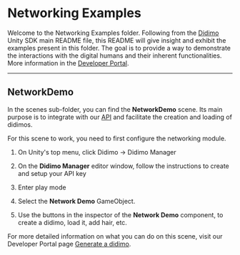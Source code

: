 # Networking Examples

Welcome to the Networking Examples folder. Following from the [Didimo](https://www.didimo.co/) Unity SDK main README
file, this README will give insight and exhibit the examples present in this folder. The goal is to provide a way to
demonstrate the interactions with the digital humans and their inherent functionalities. More information in
the [Developer Portal](https://developer.didimo.co/docs).

---

## NetworkDemo

In the scenes sub-folder, you can find the **NetworkDemo** scene. Its main purpose is to integrate with
our [API](https://developer.didimo.co/reference/getting-started-with-your-api-1) and facilitate the creation and loading
of didimos. 

For this scene to work, you need to first configure the networking module. 

1. On Unity's top menu, click Didimo → Didimo Manager 
   
2. On the **Didimo Manager** editor window, follow the instructions to create and setup your API key

3. Enter play mode

4. Select the **Network Demo** GameObject.

5. Use the buttons in the inspector of the **Network Demo** component, to create a didimo, load it, add hair, etc.


For more detailed information on what you can do on this scene, visit our Developer Portal page [Generate a didimo](https://dash.readme.com/project/didimo/v2.5/docs/creating-a-didimo).